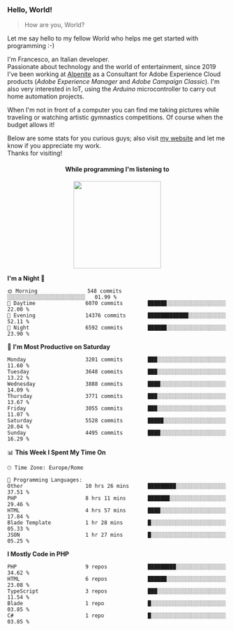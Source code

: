 ### Hello, World!

> How are you, World?

Let me say hello to my fellow World who helps me get started with programming :-)

I'm Francesco, an Italian developer.  
Passionate about technology and the world of entertainment, since 2019 I've been working at [Alpenite](https://www.alpenite.com) as a Consultant for Adobe Experience Cloud products (*Adobe Experience Manager* and *Adobe Campaign Classic*). I'm also very interested in IoT, using the *Arduino* microcontroller to carry out home automation projects.

When I'm not in front of a computer you can find me taking pictures while traveling or watching artistic gymnastics competitions. Of course when the budget allows it!

Below are some stats for you curious guys; also visit [my website](https://www.francescorega.eu) and let me know if you appreciate my work.  
Thanks for visiting!

<div align="center">
  <h4>While programming I'm listening to</h4>
  <a href="https://apps.francescorega.eu/now-playing/11147232609" target="_blank"><img src="https://apps.francescorega.eu/now-playing/11147232609" width="200"></a>
</div>

<!--START_SECTION:waka-->
**I'm a Night 🦉** 

```text
🌞 Morning                548 commits         ░░░░░░░░░░░░░░░░░░░░░░░░░   01.99 % 
🌆 Daytime                6070 commits        ██████░░░░░░░░░░░░░░░░░░░   22.00 % 
🌃 Evening                14376 commits       █████████████░░░░░░░░░░░░   52.11 % 
🌙 Night                  6592 commits        ██████░░░░░░░░░░░░░░░░░░░   23.90 % 
```
📅 **I'm Most Productive on Saturday** 

```text
Monday                   3201 commits        ███░░░░░░░░░░░░░░░░░░░░░░   11.60 % 
Tuesday                  3648 commits        ███░░░░░░░░░░░░░░░░░░░░░░   13.22 % 
Wednesday                3888 commits        ████░░░░░░░░░░░░░░░░░░░░░   14.09 % 
Thursday                 3771 commits        ███░░░░░░░░░░░░░░░░░░░░░░   13.67 % 
Friday                   3055 commits        ███░░░░░░░░░░░░░░░░░░░░░░   11.07 % 
Saturday                 5528 commits        █████░░░░░░░░░░░░░░░░░░░░   20.04 % 
Sunday                   4495 commits        ████░░░░░░░░░░░░░░░░░░░░░   16.29 % 
```


📊 **This Week I Spent My Time On** 

```text
🕑︎ Time Zone: Europe/Rome

💬 Programming Languages: 
Other                    10 hrs 26 mins      █████████░░░░░░░░░░░░░░░░   37.51 % 
PHP                      8 hrs 11 mins       ███████░░░░░░░░░░░░░░░░░░   29.46 % 
HTML                     4 hrs 57 mins       ████░░░░░░░░░░░░░░░░░░░░░   17.84 % 
Blade Template           1 hr 28 mins        █░░░░░░░░░░░░░░░░░░░░░░░░   05.33 % 
JSON                     1 hr 27 mins        █░░░░░░░░░░░░░░░░░░░░░░░░   05.25 % 
```

**I Mostly Code in PHP** 

```text
PHP                      9 repos             █████████░░░░░░░░░░░░░░░░   34.62 % 
HTML                     6 repos             ██████░░░░░░░░░░░░░░░░░░░   23.08 % 
TypeScript               3 repos             ███░░░░░░░░░░░░░░░░░░░░░░   11.54 % 
Blade                    1 repo              █░░░░░░░░░░░░░░░░░░░░░░░░   03.85 % 
C#                       1 repo              █░░░░░░░░░░░░░░░░░░░░░░░░   03.85 % 
```




<!--END_SECTION:waka-->

